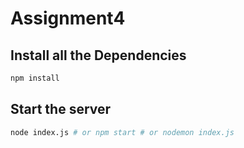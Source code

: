 # Assignment4

## Install all the Dependencies
```bash
npm install
```
## Start the server
```bash
node index.js # or npm start # or nodemon index.js
```

